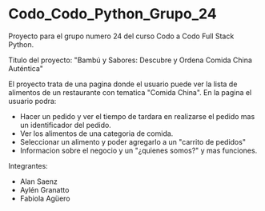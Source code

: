 # Codo_Codo_Python_Grupo_24
Proyecto para el grupo numero 24 del curso Codo a Codo Full Stack Python.

Titulo del proyecto: "Bambú y Sabores: Descubre y Ordena Comida China Auténtica"

El proyecto trata de una pagina donde el usuario puede ver la lista de alimentos de un restaurante con tematica "Comida China". En la pagina el usuario podra:
- Hacer un pedido y ver el tiempo de tardara en realizarse el pedido mas un identificador del pedido.
- Ver los alimentos de una categoria de comida.
- Seleccionar un alimento y poder agregarlo a un "carrito de pedidos"
- Informacion sobre el negocio y un "¿quienes somos?"
y mas funciones.

Integrantes:
- Alan Saenz
- Aylén Granatto
- Fabiola Agüero
